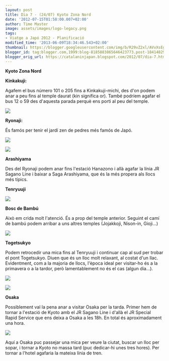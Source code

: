 ```yaml
---
layout: post
title: Dia 7 - (24/07) Kyoto Zona Nord
date: '2012-07-15T01:58:00.007+02:00'
author: Time Master
image: assets/images/logo-legacy.png
tags:
- Viatge a Japó 2012 - Planificació
modified_time: '2013-06-09T18:34:46.543+02:00'
thumbnail: https://blogger.googleusercontent.com/img/b/R29vZ2xl/AVvXsEgoZKvTUDLYRpjP8OM-MY7BSTSfVpJxr2bsdDdb4-AaG9Tz8IJ_a75mNx4RzHQhQvbB80Q3-rtlqXQW9j5zBZolu3qTd6IhA9Ugw7Q3iCwrK5DvWIjWJ9UiaFTfohM2XMOp2GuBmSWbI7o/s72-c/kinkakuji.jpg
blogger_id: tag:blogger.com,1999:blog-8185883865646423773.post-1841482941145356337
blogger_orig_url: https://catalaninjapan.blogspot.com/2012/07/dia-7.html
---
```


**Kyoto Zona Nord**  

  

**Kinkakuji:**  

Agafem el bus número 101 o 205 fins a Kinkakuji-michi, des d'on podem anar a peu fins al temple daurat (kin significa or). També podríem agafar el bus 12 o 59 des d'aquesta parada perquè ens porti al peu del temple.  

  


[![](https://blogger.googleusercontent.com/img/b/R29vZ2xl/AVvXsEgoZKvTUDLYRpjP8OM-MY7BSTSfVpJxr2bsdDdb4-AaG9Tz8IJ_a75mNx4RzHQhQvbB80Q3-rtlqXQW9j5zBZolu3qTd6IhA9Ugw7Q3iCwrK5DvWIjWJ9UiaFTfohM2XMOp2GuBmSWbI7o/s320/kinkakuji.jpg)](https://blogger.googleusercontent.com/img/b/R29vZ2xl/AVvXsEgoZKvTUDLYRpjP8OM-MY7BSTSfVpJxr2bsdDdb4-AaG9Tz8IJ_a75mNx4RzHQhQvbB80Q3-rtlqXQW9j5zBZolu3qTd6IhA9Ugw7Q3iCwrK5DvWIjWJ9UiaFTfohM2XMOp2GuBmSWbI7o/s1600/kinkakuji.jpg)
  

  

**Ryonaji:**  

És famós per tenir el jardí zen de pedres més famós de Japó.  

  


[![](https://blogger.googleusercontent.com/img/b/R29vZ2xl/AVvXsEj5rSPFEWnv4xF7LHGTAofCldBvN3yNnXol_rSwQgbCLcRF3lA_IT_gnVL-34Si1Ax8G3E8AjMO3YCupSmq3-QdU8XNQyefqF3xaGH-OiBKGVqZG8IjgZpRucFmB8MzfAQon_I3zBAmQp8/s320/ryonaji.jpg)](https://blogger.googleusercontent.com/img/b/R29vZ2xl/AVvXsEj5rSPFEWnv4xF7LHGTAofCldBvN3yNnXol_rSwQgbCLcRF3lA_IT_gnVL-34Si1Ax8G3E8AjMO3YCupSmq3-QdU8XNQyefqF3xaGH-OiBKGVqZG8IjgZpRucFmB8MzfAQon_I3zBAmQp8/s1600/ryonaji.jpg)
  


[![](https://blogger.googleusercontent.com/img/b/R29vZ2xl/AVvXsEi4vUrgvGQva3q5UqM8j5zua8Kdv1OOxKSerB47LW6Uv1MugloA49HpR7fuHVGnbUcGtO8EFX-kaHPUrXKTPf_Cn1QbhIQCnQWPjTP2-NUTbdDy0016P8Tv0TbWhBiCwIYrCLLE1RkEnc8/s1600/ryonaji2.jpg)](https://blogger.googleusercontent.com/img/b/R29vZ2xl/AVvXsEi4vUrgvGQva3q5UqM8j5zua8Kdv1OOxKSerB47LW6Uv1MugloA49HpR7fuHVGnbUcGtO8EFX-kaHPUrXKTPf_Cn1QbhIQCnQWPjTP2-NUTbdDy0016P8Tv0TbWhBiCwIYrCLLE1RkEnc8/s1600/ryonaji2.jpg)
  

**Arashiyama**  

Des del Ryonaji podem anar fins l'estació Hanazono i allà agafar la línia JR Sagano Line i baixar a Saga Arashiyama, que és la més propera als llocs més típics.  

  

**Tenryuuji**  

  


[![](https://blogger.googleusercontent.com/img/b/R29vZ2xl/AVvXsEiLEj2uXerLIOUd3ISgpFFgo5gC06sTownEkRNoHLsrpUL7fenEDccGFP_DkbpRIZ5gw7-kP6fRbu6Czc3KoaLdDDjdCNhsyU03517UX4qND3uJtq7DWB43pOjQFQ7FllF-bXjwLRVmQY4/s320/Tenryuji-2.jpg)](https://blogger.googleusercontent.com/img/b/R29vZ2xl/AVvXsEiLEj2uXerLIOUd3ISgpFFgo5gC06sTownEkRNoHLsrpUL7fenEDccGFP_DkbpRIZ5gw7-kP6fRbu6Czc3KoaLdDDjdCNhsyU03517UX4qND3uJtq7DWB43pOjQFQ7FllF-bXjwLRVmQY4/s1600/Tenryuji-2.jpg)

  


**Bosc de Bambú**

Això em crida molt l'atenció. És a prop del temple anterior. Seguint el camí de bambú podem arribar a uns altres temples (Jojakkoji, Nison-in, Gioji...)

  


[![](https://blogger.googleusercontent.com/img/b/R29vZ2xl/AVvXsEgqHkd6RPaKy9j-sn1Fu5m1cPT9O_J0UUalrug6_U7K3aygtGTH3-xUPREY3n77CZX9hK6OCdNIRc_OuShlWz8OsBdgL2h7bAwW1EkgON_YuykDmKLPXtFhDZHGMHDao9g-WJARFGaojj4/s320/Bamboo_trail_at_Tenryu_ji_by_bin1302.jpg)](https://blogger.googleusercontent.com/img/b/R29vZ2xl/AVvXsEgqHkd6RPaKy9j-sn1Fu5m1cPT9O_J0UUalrug6_U7K3aygtGTH3-xUPREY3n77CZX9hK6OCdNIRc_OuShlWz8OsBdgL2h7bAwW1EkgON_YuykDmKLPXtFhDZHGMHDao9g-WJARFGaojj4/s1600/Bamboo_trail_at_Tenryu_ji_by_bin1302.jpg)

  


**Togetsukyo**

Podem retrocedir una mica fins al Tenryuuji i continuar cap al sud per trobar el pont Togetsukyo. Diuen que és un lloc molt relaxant, al costat d'un llac. Evidentment, com a la majoria de llocs, l'època ideal per visitar-ho és a la primavera o a la tardor, però lamentablement no és el cas (algun dia...).

  


[![](https://blogger.googleusercontent.com/img/b/R29vZ2xl/AVvXsEiKkzeeW41y-bZ4YPYVWPVJfg47NGz_RyOaAlRCm2noUEC1ADz6NeSmvQ0MLbjaB9qdqlfF6N2l4BZ6KRZM0U1EukoqzcouzLkQxEYY2en9BbjRysYtAjIBsmZ_GVd_HIz-6MhB63NcSI8/s320/Togetsukyo_in_Kyoto_Arashiyama.jpg)](https://blogger.googleusercontent.com/img/b/R29vZ2xl/AVvXsEiKkzeeW41y-bZ4YPYVWPVJfg47NGz_RyOaAlRCm2noUEC1ADz6NeSmvQ0MLbjaB9qdqlfF6N2l4BZ6KRZM0U1EukoqzcouzLkQxEYY2en9BbjRysYtAjIBsmZ_GVd_HIz-6MhB63NcSI8/s1600/Togetsukyo_in_Kyoto_Arashiyama.jpg)
  


[![](https://blogger.googleusercontent.com/img/b/R29vZ2xl/AVvXsEhNMw7X8OqzlQxSMzS7CilGxyJB6pXs-PmgCX1I03TUj45jRCvVBi_sa7MBUOhzET0RAqH6zmyUlPhDY3JKwfveXAf6cjdxnHAEQ98Aeww-aoUKbsx0weXk5BQOei_A4iwYSFK1yd3O-QU/s320/kyoto_Togetsukyo.jpg)](https://blogger.googleusercontent.com/img/b/R29vZ2xl/AVvXsEhNMw7X8OqzlQxSMzS7CilGxyJB6pXs-PmgCX1I03TUj45jRCvVBi_sa7MBUOhzET0RAqH6zmyUlPhDY3JKwfveXAf6cjdxnHAEQ98Aeww-aoUKbsx0weXk5BQOei_A4iwYSFK1yd3O-QU/s1600/kyoto_Togetsukyo.jpg)

  


  


**Osaka**

  


Possiblement val la pena anar a visitar Osaka per la tarda. Primer hem de tornar a l'estació de Kyoto amb el JR Sagano Line i d'allà el JR Special Rapid Service que ens deixa a Osaka a les 18h. En total és aproximadament una hora.

  


[![](https://blogger.googleusercontent.com/img/b/R29vZ2xl/AVvXsEg0xb0IjqO4tpqP-IeVSGR84fYHLrO36JwhlUzseKXgVyWU8nIkPk8R3xc21FNsOIt4Y_Ut1A7DaRLgzgx8XrMxt4J7EeJAEb8XugGWid2AT3NsptGrXkw5QVpkBgeamDO4n3zs0qjyK5c/s320/horaris_sagarashiyama-osaka.jpg)](https://blogger.googleusercontent.com/img/b/R29vZ2xl/AVvXsEg0xb0IjqO4tpqP-IeVSGR84fYHLrO36JwhlUzseKXgVyWU8nIkPk8R3xc21FNsOIt4Y_Ut1A7DaRLgzgx8XrMxt4J7EeJAEb8XugGWid2AT3NsptGrXkw5QVpkBgeamDO4n3zs0qjyK5c/s1600/horaris_sagarashiyama-osaka.jpg)

  


Aquí a Osaka puc passejar una mica per veure la ciutat, buscar un lloc per sopar, i tornar a Kyoto no massa tard (puc dedicar-hi unes tres hores). Per tornar a l'hotel agafaria la mateixa línia de tren.